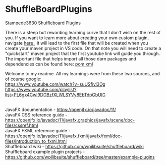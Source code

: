 # ShuffleBoardPlugins
Stampede3630 Shuffleboard Plugins
<p> There is a steep but rewarding learning curve that I don't wish on the rest of you.  If you want to learn more about creating your own custom plugin, navigate <a href "https://github.com/Stampede3630/ShuffleBoardPlugins/blob/master/routineSelector/src/main/java/edu/stampede3630/routineSelector/App.java"> here </a>, it will lead to the first file that will be created when you create your maven project in VS code.  On that note you will need to create a "quickstart" maven project that the first youtube link will guide you through.  The important file that helps import all those darn packages and dependencies can be found here: <a href "https://github.com/Stampede3630/ShuffleBoardPlugins/blob/master/routineSelector/pom.xml"> pom.xml </a>

Welcome to my readme.  All my learnings were from these two sources, and of course google:
  <br>https://www.youtube.com/watch?v=suUSfivl3Og
  <br>https://www.youtube.com/playlist?list=PL6gx4Cwl9DGBzfXLWLSYVy8EbTdpGbUIG


<br>JavaFX documentation - https://openjfx.io/javadoc/11/
<br>JavaFX CSS reference guide - https://openjfx.io/javadoc/11/javafx.graphics/javafx/scene/doc-files/cssref.html
<br>JavaFX FXML reference guide - https://openjfx.io/javadoc/11/javafx.fxml/javafx/fxml/doc-files/introduction_to_fxml.html
<br>Shuffleboard wiki - https://github.com/wpilibsuite/shuffleboard/wiki
<br>Shuffleboard example plugin projects - https://github.com/wpilibsuite/shuffleboard/tree/master/example-plugins
  

